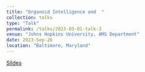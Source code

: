 ```yaml
---
title: "Organoid Intelligence and  "
collection: talks
type: "Talk"
permalink: /talks/2023-03-01-talk-3
venue: "Johns Hopkins University, AMS Department"
date: 2023-Sep-26
location: "Baltimore, Maryland"
---
```


[Sildes](https://docs.google.com/presentation/d/1Cnq8ZPpTozeqBEsj4hS-o86uYP-A-YFCAAM-8X6CjwE/edit#slide=id.p)
